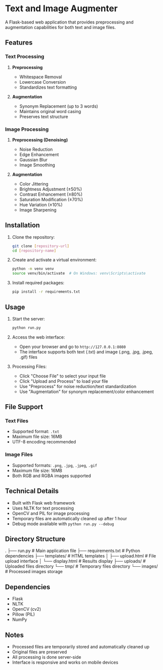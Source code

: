 # Text and Image Augmenter

A Flask-based web application that provides preprocessing and augmentation capabilities for both text and image files.

## Features

### Text Processing
1. **Preprocessing**
   - Whitespace Removal
   - Lowercase Conversion
   - Standardizes text formatting

2. **Augmentation**
   - Synonym Replacement (up to 3 words)
   - Maintains original word casing
   - Preserves text structure

### Image Processing
1. **Preprocessing (Denoising)**
   - Noise Reduction
   - Edge Enhancement
   - Gaussian Blur
   - Image Smoothing

2. **Augmentation**
   - Color Jittering
   - Brightness Adjustment (±50%)
   - Contrast Enhancement (±80%)
   - Saturation Modification (±70%)
   - Hue Variation (±10%)
   - Image Sharpening

## Installation

1. Clone the repository:
   ```bash
   git clone [repository-url]
   cd [repository-name]
   ```

2. Create and activate a virtual environment:
   ```bash
   python -m venv venv
   source venv/bin/activate  # On Windows: venv\Scripts\activate
   ```

3. Install required packages:
   ```bash
   pip install -r requirements.txt
   ```

## Usage

1. Start the server:
   ```bash
   python run.py
   ```

2. Access the web interface:
   - Open your browser and go to `http://127.0.0.1:8080`
   - The interface supports both text (.txt) and image (.png, .jpg, .jpeg, .gif) files

3. Processing Files:
   - Click "Choose File" to select your input file
   - Click "Upload and Process" to load your file
   - Use "Preprocess" for noise reduction/text standardization
   - Use "Augmentation" for synonym replacement/color enhancement

## File Support

### Text Files
- Supported format: `.txt`
- Maximum file size: 16MB
- UTF-8 encoding recommended

### Image Files
- Supported formats: `.png`, `.jpg`, `.jpeg`, `.gif`
- Maximum file size: 16MB
- Both RGB and RGBA images supported

## Technical Details

- Built with Flask web framework
- Uses NLTK for text processing
- OpenCV and PIL for image processing
- Temporary files are automatically cleaned up after 1 hour
- Debug mode available with `python run.py --debug`

## Directory Structure

.
├── run.py              # Main application file
├── requirements.txt    # Python dependencies
├── templates/          # HTML templates
│   ├── upload.html    # File upload interface
│   └── display.html   # Results display
├── uploads/           # Uploaded files directory
└── tmp/              # Temporary files directory
    └── images/       # Processed images storage

## Dependencies

- Flask
- NLTK
- OpenCV (cv2)
- Pillow (PIL)
- NumPy

## Notes

- Processed files are temporarily stored and automatically cleaned up
- Original files are preserved
- All processing is done server-side
- Interface is responsive and works on mobile devices